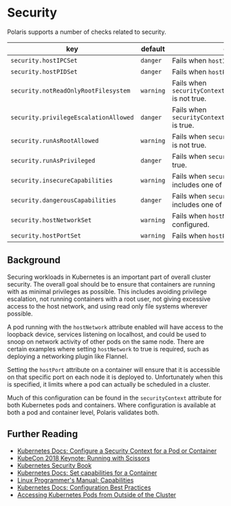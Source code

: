 # Security

Polaris supports a number of checks related to security.

key | default | description
----|---------|------------
`security.hostIPCSet` | `danger` | Fails when `hostIPC` attribute is configured.
`security.hostPIDSet` | `danger` | Fails when `hostPID` attribute is configured.
`security.notReadOnlyRootFilesystem` | `warning` | Fails when `securityContext.readOnlyRootFilesystem` is not true.
`security.privilegeEscalationAllowed` | `danger` | Fails when `securityContext.allowPrivilegeEscalation` is true.
`security.runAsRootAllowed` | `warning` | Fails when `securityContext.runAsNonRoot` is not true.
`security.runAsPrivileged` | `danger` | Fails when `securityContext.privileged` is true.
`security.insecureCapabilities` | `warning` | Fails when `securityContext.capabilities` includes one of the capabilities [listed here](/checks/insecureCapabilities.yaml)
`security.dangerousCapabilities` | `danger` | Fails when `securityContext.capabilities` includes one of the capabilities [listed here](/checks/dangerousCapabilities.yaml)
`security.hostNetworkSet` | `warning` | Fails when `hostNetwork` attribute is configured.
`security.hostPortSet` | `warning` | Fails when `hostPort` attribute is configured.

## Background

Securing workloads in Kubernetes is an important part of overall cluster security. The overall goal should be to ensure that containers are running with as minimal privileges as possible. This includes avoiding privilege escalation, not running containers with a root user, not giving excessive access to the host network, and using read only file systems wherever possible.

A pod running with the `hostNetwork` attribute enabled will have access to the loopback device, services listening on localhost, and could be used to snoop on network activity of other pods on the same node. There are certain examples where setting `hostNetwork` to true is required, such as deploying a networking plugin like Flannel.

Setting the `hostPort` attribute on a container will ensure that it is accessible on that specific port on each node it is deployed to. Unfortunately when this is specified, it limits where a pod can actually be scheduled in a cluster.

Much of this configuration can be found in the `securityContext` attribute for both Kubernetes pods and containers. Where configuration is available at both a pod and container level, Polaris validates both.

## Further Reading
- [Kubernetes Docs: Configure a Security Context for a Pod or Container](https://kubernetes.io/docs/tasks/configure-pod-container/security-context/)
- [KubeCon 2018 Keynote: Running with Scissors](https://www.youtube.com/watch?v=ltrV-Qmh3oY)
- [Kubernetes Security Book](https://kubernetes-security.info/)
- [Kubernetes Docs: Set capabilities for a Container](https://kubernetes.io/docs/tasks/configure-pod-container/security-context/#set-capabilities-for-a-container)
- [Linux Programmer's Manual: Capabilities](http://man7.org/linux/man-pages/man7/capabilities.7.html)
- [Kubernetes Docs: Configuration Best Practices](https://kubernetes.io/docs/concepts/configuration/overview/#services)
- [Accessing Kubernetes Pods from Outside of the Cluster](http://alesnosek.com/blog/2017/02/14/accessing-kubernetes-pods-from-outside-of-the-cluster/)
